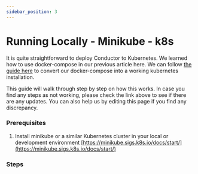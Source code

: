 ```yaml
---
sidebar_position: 3
---
```


# Running Locally - Minikube - k8s

It is quite straightforward to deploy Conductor to Kubernetes. We learned how to use docker-compose in our previous
article here. We can
follow [the guide here](https://kubernetes.io/docs/tasks/configure-pod-container/translate-compose-kubernetes/) to
convert our docker-compose into a working kubernetes installation.

This guide will walk through step by step on how this works. In case you find any steps as not working, please check the
link above to see if there are any updates. You can also help us by editing this page if you find any discrepancy.

### Prerequisites

1. Install minikube or a similar Kubernetes cluster in your local or development environment
   [https://minikube.sigs.k8s.io/docs/start/](https://minikube.sigs.k8s.io/docs/start/)

### Steps


